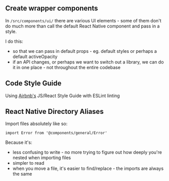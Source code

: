 ## Create wrapper components

In `/src/components/ui/` there are various UI elements - some of them don't do much more than call the default React Native component and pass in a style.

I do this:

- so that we can pass in default props - eg. default styles or perhaps a default activeOpacity
- if an API changes, or perhaps we want to switch out a library, we can do it in one place - not throughout the entire codebase

## Code Style Guide

Using [Airbnb's](https://github.com/airbnb/javascript) JS/React Style Guide with ESLint linting

## React Native Directory Aliases

Import files absolutely like so:

```
import Error from '@components/general/Error'
```

Because it's:

- less confusing to write - no more trying to figure out how deeply you're nested when importing files
- simpler to read
- when you move a file, it's easier to find/replace - the imports are always the same
